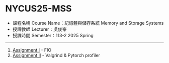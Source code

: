 # NYCUS25-MSS

- 課程名稱 Course Name：記憶體與儲存系統 Memory and Storage Systems
- 授課教師 Lecturer：吳俊峯
- 授課時間 Semester：113-2 2025 Spring

---

1. [Assignment I](https://github.com/Karrs725/NYCUS25-MSS/tree/master/HW1) - FIO
2. [Assignment II](https://github.com/Karrs725/NYCUS25-MSS/tree/master/HW2) - Valgrind & Pytorch profiler
